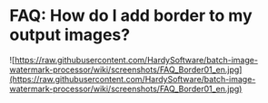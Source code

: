 # FAQ: How do I add border to my output images? #
![https://raw.githubusercontent.com/HardySoftware/batch-image-watermark-processor/wiki/screenshots/FAQ_Border01_en.jpg](https://raw.githubusercontent.com/HardySoftware/batch-image-watermark-processor/wiki/screenshots/FAQ_Border01_en.jpg)
